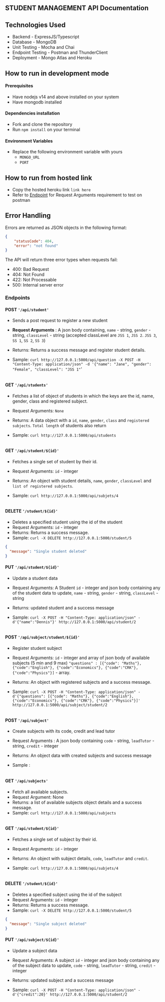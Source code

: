 ## STUDENT MANAGEMENT API Documentation

## Technologies Used

- Backend - ExpressJS/Typescript
- Database - MongoDB
- Unit Testing - Mocha and Chai
- Endpoint Testing - Postman and ThunderClient
- Deployment - Mongo Atlas and Heroku

## How to run in development mode

#### Prerequisites

- Have nodejs v14 and above installed on your system
- Have mongodb installed

#### Dependencies installation

- Fork and clone the repository
- Run `npm install` on your terminal

#### Environment Variables

- Replace the following environment variable with yours
  - `MONGO_URL`
  - `PORT`

## How to run from hosted link
- Copy the hosted heroku link `link here`
- Refer to [Endpoint](#endpoints) for Request Arguments requirement to test on postman

## Error Handling

Errors are returned as JSON objects in the following format:

```json
{
    "statusCode": 404,
    "error": "not found"
}
```

The API will return three error types when requests fail:

- 400: Bad Request
- 404: Not Found
- 422: Not Processable
- 500: Internal server error

### Endpoints

#### POST `'/api/student'`

- Sends a post request to register a new student
- **Request Arguments** : A json body containing, `name` - string, `gender` - string, `classLevel` - string
  (accepted classLevel are `JSS 1`, `JSS 2`. `JSS 3`, `SS 1`, `SS 2`, `SS 3`)

- Returns: Returns a success message and register student details.

- Sample: `curl http://127.0.0.1:5000/api/question -X POST -H "Content-Type: application/json" -d '{"name": "Jane", "gender": "Female", "classLevel": "JSS 1"`'

```json

```

#### GET `'/api/students'`

- Fetches a list of object of students in which the keys are the id, name, gender, class and registered subject.
- Request Arguments: `None`
- Returns: A data object with a `id`, `name`, `gender`, `class` and `registered subjects`. `Total length` of students also return

- Sample: `curl http://127.0.0.1:5000/api/students`

```json

```

#### GET `'/api/student/${id}'`

- Fetches a single set of student by their id.
- Request Arguments: `id` - integer
- Returns: An object with student details, `name`, `gender`, `classLevel` and `list of registered subjects`.

- Sample: `curl http://127.0.0.1:5000/api/subjets/4`

```json

```

#### DELETE `'/student/${id}'`

- Deletes a specified student using the id of the student
- Request Arguments: `id` - integer
- Returns: Returns a success message.
- Sample: `curl -X DELETE http://127.0.0.1:5000/student/5`

```json
{
  "message": "Single student deleted"
}
```

#### PUT `'/api/student/${id}'`

- Update a student data
- Request Arguments: A Student `id` - integer and json body containing any of the student data to update, `name` - string, `gender` - string, `classLevel` - string
- Returns: updated student and a success message

- Sample: `curl -X POST -H "Content-Type: application/json" -d'{"name":"Dennis"}' http://127.0.0.1:5000/api/student/2`

```json

```

<!-- ========== SUBJECTS ============== -->

#### POST `'/api/subject/student/${id}'`

- Register student subject

- Request Arguments: `id` - integer and array of json body of available subjects (5 min and 9 max) `"questions" : [{"code": "Maths"}, {"code":"English"}, {"code":"Economics"}, {"code":"CRK"}, {"code":"Physics"}]` - array.

- Returns: An object with registered subjects and a success message.

- Sample: `curl -X POST -H "Content-Type: application/json" -d'{"questions": [{"code": "Maths"}, {"code":"English"}, {"code":"Economics"}, {"code":"CRK"}, {"code":"Physics"}]' http://127.0.0.1:5000/api/subject/student/2`

```json

```

#### POST `'/api/subject'`

- Create subjects with its code, credit and lead tutor

- Request Arguments : A json body containing `code` - string, `leadTutor` - string, `credit` - integer

- Returns: An object data with created subjects and success message

- Sample :

```json

```

#### GET `'/api/subjects'`

- Fetch all available subjects.
- Request Argument: None
- Returns: a list of available subjects object details and a success message.
- Sample: `curl http://127.0.0.1:5000/api/subjects`

```json

```

#### GET `'/api/student/${id}'`

- Fetches a single set of subject by their id.
- Request Arguments: `id` - integer
- Returns: An object with subject details, `code`, `leadTutor` and `credit`.

- Sample: `curl http://127.0.0.1:5000/api/subjets/4`

```json

```

#### DELETE `'/student/${id}'`

- Deletes a specified subject using the id of the subject
- Request Arguments: `id` - integer
- Returns: Returns a success message.
- Sample: `curl -X DELETE http://127.0.0.1:5000/student/5`

```json
{
  "message": "Single subject deleted"
}
```

#### PUT `'/api/subject/${id}'`

- Update a subject data
- Request Arguments: A subject `id` - integer and json body containing any of the subject data to update, `code` - string, `leadTutor` - string, `credit` - integer
- Returns: updated subject and a success message

- Sample: `curl -X POST -H "Content-Type: application/json" -d'{"credit":20}' http://127.0.0.1:5000/api/student/2`

```json

```
